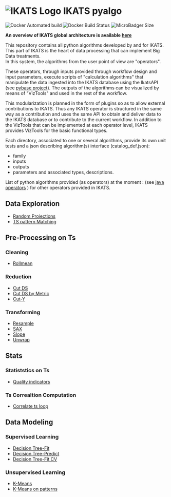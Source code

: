 # ![IKATS Logo](https://ikats.github.io/img/Logo-ikats-icon.png) IKATS pyalgo

![Docker Automated build](https://img.shields.io/docker/automated/ikats/pyalgo.svg)
![Docker Build Status](https://img.shields.io/docker/build/ikats/pyalgo.svg)
![MicroBadger Size](https://img.shields.io/microbadger/image-size/ikats/pyalgo.svg)

**An overview of IKATS global architecture is available [here](https://github.com/IKATS/IKATS)**

This repository contains all python algorithms developed by and for IKATS.  
This part of IKATS is the heart of data processing that can implement Big Data treatments.  
In this system, the algorithms from the user point of view are "operators".  

These operators, through inputs provided through workflow design and input parameters, execute scripts of "calculation algorithms" 
that manipulate the data ingested into the IKATS database using the IkatsAPI (see [pybase project](https://github.com/IKATS/ikats-pybase)). 
The outputs of the algorithms can be visualized by means of "VizTools" and used in the rest of the workflow.  

This modularization is planned in the form of plugins so as to allow external contributions to IKATS. 
Thus any IKATS operator is structured in the same way as a contribution and uses the same API to obtain and deliver data to 
the IKATS database or to contribute to the current workflow.
In addition to the VizTools that can be implemented at each operator level, IKATS provides VizTools for the basic functional types.

Each directory, associated to one or several algorithms, provide its own unit tests and a json describing algorithm(s) interface (catalog_def.json):
* family  
* inputs  
* outputs  
* parameters
and associated types, descriptions.

List of python algorithms provided (as operators) at the moment :
(see <a href="https://github.com/IKATS/ikats-datamodel">java operators</a> ) for other operators provided in IKATS.


## Data Exploration


- [Random Projections](https://ikats.github.io/doc/operators/randomProjections.html)
- [TS pattern Matching](https://ikats.github.io/doc/operators/tsPatternMatching.html)


## Pre-Processing on Ts


### Cleaning

- [Rollmean](https://ikats.github.io/doc/operators/rollmean.html)


### Reduction

 - [Cut DS](https://ikats.github.io/doc/operators/cutTs.html)
 - [Cut DS by Metric](https://ikats.github.io/doc/operators/cutByMetric.html)
 - [Cut-Y](https://ikats.github.io/doc/operators/cutY.html)


### Transforming

- [Resample](https://ikats.github.io/doc/operators/resample.html)
- [SAX](https://ikats.github.io/doc/operators/sax.html)
- [Slope](https://ikats.github.io/doc/operators/slope.html)
- [Unwrap](https://ikats.github.io/doc/operators/unwrap.html)


## Stats


### Statiststics on Ts

- [Quality indicators](https://ikats.github.io/doc/operators/qualityIndicators.html)


### Ts Correaltion Computation

- [Correlate ts loop](https://ikats.github.io/doc/operators/correlateTsLoop.html)


## Data Modeling


### Supervised Learning

- [Decision Tree-Fit](https://ikats.github.io/doc/operators/decisionTreeFit.html)
- [Decision Tree-Predict](https://ikats.github.io/doc/operators/decisionTreePredict.html)
- [Decision Tree-Fit CV](https://ikats.github.io/doc/operators/decisionTreeFitCV.html)


### Unsupervised Learning

- [K-Means](https://ikats.github.io/doc/operators/kmeans.html)
- [K-Means on patterns](https://ikats.github.io/doc/operators/kmeansOnPatterns.html)
